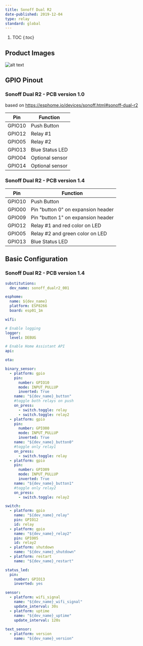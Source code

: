 ```yaml
---
title: Sonoff Dual R2
date-published: 2019-12-04
type: relay
standard: global
---
```


1. TOC
{:toc}

## Product Images

![alt text](/assets/images/sonoff-dual-r2/inside_pcb_1_4.jpg "PCB v1.4")

## GPIO Pinout

### Sonoff Dual R2 - PCB version 1.0
based on https://esphome.io/devices/sonoff.html#sonoff-dual-r2

| Pin     | Function                           |
|---------|------------------------------------|
| GPIO10  | Push Button                        |
| GPIO12  | Relay #1                           |
| GPIO05  | Relay #2                           |
| GPIO13  | Blue Status LED                    |
| GPIO04  | Optional sensor                    |
| GPIO14  | Optional sensor                    |

### Sonoff Dual R2 - PCB version 1.4

| Pin     | Function                           |
|---------|------------------------------------|
| GPIO10  | Push Button                        |
| GPIO00  | Pin "button 0" on expansion header |
| GPIO09  | Pin "button 1" on expansion header |
| GPIO12  | Relay #1 and red color on LED      |
| GPIO05  | Relay #2 and green color on LED    |
| GPIO13  | Blue Status LED                    |


## Basic Configuration

### Sonoff Dual R2 - PCB version 1.4

```yaml
substitutions:
  dev_name: sonoff_dualr2_001

esphome:
  name: ${dev_name}
  platform: ESP8266
  board: esp01_1m

wifi:

# Enable logging
logger:
  level: DEBUG

# Enable Home Assistant API
api:

ota:

binary_sensor:
  - platform: gpio
    pin:
      number: GPIO10
      mode: INPUT_PULLUP
      inverted: True
    name: "${dev_name}_button"
    #toggle both relays on push
    on_press:
      - switch.toggle: relay
      - switch.toggle: relay2
  - platform: gpio
    pin:
      number: GPIO00
      mode: INPUT_PULLUP
      inverted: True
    name: "${dev_name}_button0"
    #toggle only relay1
    on_press:
      - switch.toggle: relay
  - platform: gpio
    pin:
      number: GPIO09
      mode: INPUT_PULLUP
      inverted: True
    name: "${dev_name}_button1"
    #toggle only relay2
    on_press:
      - switch.toggle: relay2

switch:
  - platform: gpio
    name: "${dev_name}_relay"
    pin: GPIO12
    id: relay
  - platform: gpio
    name: "${dev_name}_relay2"
    pin: GPIO05
    id: relay2
  - platform: shutdown
    name: "${dev_name}_shutdown"
  - platform: restart
    name: "${dev_name}_restart"

status_led:
  pin:
    number: GPIO13
    inverted: yes

sensor:
  - platform: wifi_signal
    name: "${dev_name}_wifi_signal"
    update_interval: 30s
  - platform: uptime
    name: "${dev_name}_uptime"
    update_interval: 120s
  
text_sensor:
  - platform: version
    name: "${dev_name}_version"
```
